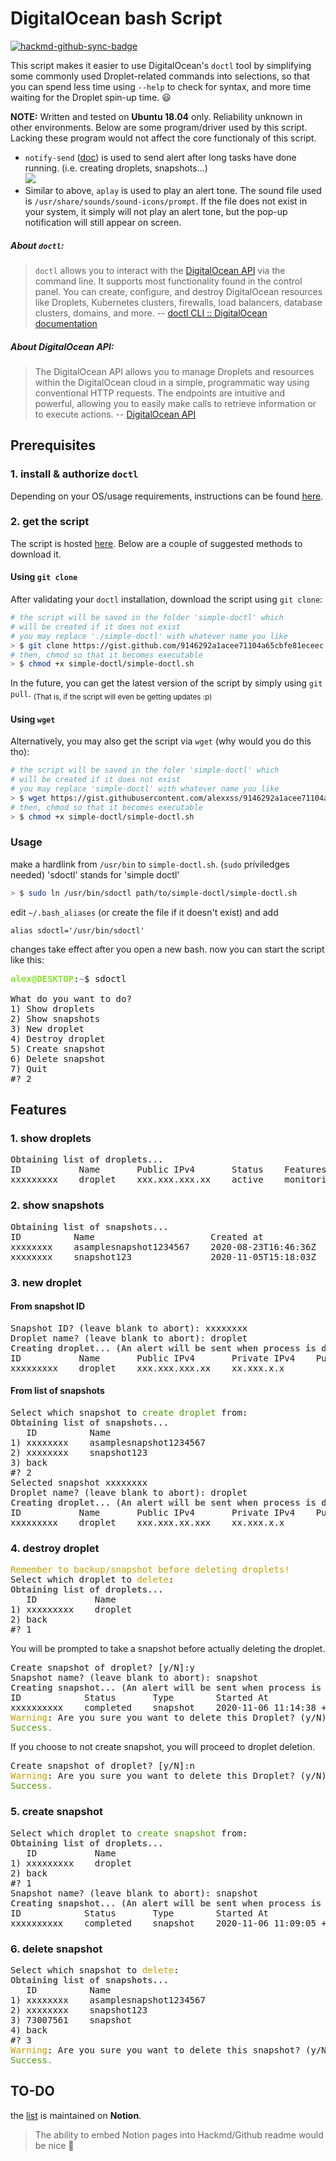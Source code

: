DigitalOcean bash Script
=====

[![hackmd-github-sync-badge](https://hackmd.io/6VxoRIWzQPOkpyVqNbI5Xw/badge)](https://hackmd.io/6VxoRIWzQPOkpyVqNbI5Xw)

This script makes it easier to use DigitalOcean's `doctl` tool by simplifying some commonly used Droplet-related commands into selections, so that you can spend less time using `--help` to check for syntax, and more time waiting for the Droplet spin-up time. :smiley: 

**NOTE:**  Written and tested on **Ubuntu 18.04** only. Reliability unknown in other environments. Below are some program/driver used by this script. Lacking these program would not affect the core functionaly of this script.
 - `notify-send` ([doc](http://manpages.ubuntu.com/manpages/xenial/man1/notify-send.1.html)) is used to send alert after long tasks have done running. (i.e. creating droplets, snapshots...)  
    ![](https://i.imgur.com/4vg1CvV.png)
- Similar to above, `aplay` is used to play an alert tone. The sound file used is `/usr/share/sounds/sound-icons/prompt`. If the file does not exist in your system, it simply will not play an alert tone, but the pop-up notification will still appear on screen.


##### About `doctl`: 
> `doctl` allows you to interact with the [DigitalOcean API](#About-DigitalOcean-API) via the command line. It supports most functionality found in the control panel. You can create, configure, and destroy DigitalOcean resources like Droplets, Kubernetes clusters, firewalls, load balancers, database clusters, domains, and more.
> -- [doctl CLI :: DigitalOcean documentation](https://www.digitalocean.com/docs/apis-clis/doctl/)

##### About DigitalOcean API:
> The DigitalOcean API allows you to manage Droplets and resources within the DigitalOcean cloud in a simple, programmatic way using conventional HTTP requests. The endpoints are intuitive and powerful, allowing you to easily make calls to retrieve information or to execute actions.
> -- [DigitalOcean API](https://developers.digitalocean.com/documentation/v2/)


Prerequisites
-----

### 1. install & authorize `doctl`

Depending on your OS/usage requirements, instructions can be found [here](https://www.digitalocean.com/docs/apis-clis/doctl/how-to/install/#step-1-install-doctl).

### 2. get the script

The script is hosted [here](https://gist.github.com/alexxss/9146292a1acee71104a65cbfe81eceec). Below are a couple of suggested methods to download it.

#### Using `git clone`
After validating your `doctl` installation, download the script using `git clone`:
```bash
# the script will be saved in the folder 'simple-doctl' which
# will be created if it does not exist
# you may replace './simple-doctl' with whatever name you like
> $ git clone https://gist.github.com/9146292a1acee71104a65cbfe81eceec.git ./simple-doctl
# then, chmod so that it becomes executable
> $ chmod +x simple-doctl/simple-doctl.sh
```
In the future, you can get the latest version of the script by simply using `git pull`. <sub>(That is, if the script will even be getting updates :p)</sub>

#### Using `wget`
Alternatively, you may also get the script via `wget` (why would you do this tho):
```bash
# the script will be saved in the foler 'simple-doctl' which
# will be created if it does not exist
# you may replace 'simple-doctl' with whatever name you like
> $ wget https://gist.githubusercontent.com/alexxss/9146292a1acee71104a65cbfe81eceec/raw/959574068fdebc321d6116444b6657a621860fe9/simple_doctl.sh -P simple-doctl
# then, chmod so that it becomes executable
> $ chmod +x simple-doctl/simple-doctl.sh
```

### Usage

make a hardlink from `/usr/bin` to `simple-doctl.sh`. (`sudo` priviledges needed) 'sdoctl' stands for 'simple doctl'
```sh
> $ sudo ln /usr/bin/sdoctl path/to/simple-doctl/simple-doctl.sh
```
edit `~/.bash_aliases` (or create the file if it doesn't exist) and add
```bash=0
alias sdoctl='/usr/bin/sdoctl'
```
changes take effect after you open a new bash. now you can start the script like this:
<pre><font color="#8AE234"><b>alex@DESKTOP</b></font>:<font color="#729FCF"><b>~</b></font>$ sdoctl

What do you want to do?
1) Show droplets
2) Show snapshots
3) New droplet
4) Destroy droplet
5) Create snapshot
6) Delete snapshot
7) Quit
#? 2
</pre>

Features
-----

### 1. show droplets
<pre><font color="#555753"><b>Obtaining list of droplets...</b></font>
ID           Name       Public IPv4       Status    Features
xxxxxxxxx    droplet    xxx.xxx.xxx.xx    active    monitoring,private_networking
</pre>

### 2. show snapshots
<pre><font color="#555753"><b>Obtaining list of snapshots...</b></font>
ID          Name                      Created at              Size
xxxxxxxx    asamplesnapshot1234567    2020-08-23T16:46:36Z    3.30 GiB
xxxxxxxx    snapshot123               2020-11-05T15:18:03Z    4.89 GiB
</pre>

### 3. new droplet
#### From snapshot ID
<pre>Snapshot ID? (leave blank to abort): xxxxxxxx
Droplet name? (leave blank to abort): droplet
<font color="#555753"><b>Creating droplet... (An alert will be sent when process is done. Go do other stuff!)</b></font>
ID           Name       Public IPv4       Private IPv4    Public IPv6    Memory    VCPUs    Disk    Region    Image                            VPC UUID                                Status    Tags    Features                         Volumes
xxxxxxxxx    droplet    xxx.xxx.xxx.xx    xx.xxx.x.x                     8192      2        25      sgp1      Ubuntu asamplesnapshot1234567    xxxxxxxx-xxxx-xxxx-xxxx-xxxxxxxxxxxx    active            monitoring,private_networking    
</pre>

#### From list of snapshots
<pre>Select which snapshot to <font color="#4E9A06">create droplet</font> from: 
<font color="#555753"><b>Obtaining list of snapshots...</b></font>
   ID          Name
1) xxxxxxxx    asamplesnapshot1234567
2) xxxxxxxx    snapshot123
3) back
#? 2
Selected snapshot xxxxxxxx
Droplet name? (leave blank to abort): droplet
<font color="#555753"><b>Creating droplet... (An alert will be sent when process is done. Go do other stuff!)</b></font>
ID           Name       Public IPv4       Private IPv4    Public IPv6    Memory    VCPUs    Disk    Region    Image                 VPC UUID                                Status    Tags    Features                         Volumes
xxxxxxxxx    droplet    xxx.xxx.xx.xxx    xx.xxx.x.x                     8192      2        25      sgp1      Ubuntu snapshot123    xxxxxxxx-xxxx-xxxx-xxxx-xxxxxxxxxxxx    active            monitoring,private_networking    
</pre>

### 4. destroy droplet
<pre><font color="#C4A000">Remember to backup/snapshot before deleting droplets!</font>
Select which droplet to <font color="#C4A000">delete</font>: 
<font color="#555753"><b>Obtaining list of droplets...</b></font>
   ID           Name
1) xxxxxxxxx    droplet
2) back
#? 1
</pre>
You will be prompted to take a snapshot before actually deleting the droplet.
<pre>Create snapshot of droplet? [y/N]:y
Snapshot name? (leave blank to abort): snapshot
<font color="#555753"><b>Creating snapshot... (An alert will be sent when process is done. Go do other stuff!)</b></font>
ID            Status       Type        Started At                       Completed At                     Resource ID    Resource Type    Region
xxxxxxxxxx    completed    snapshot    2020-11-06 11:14:38 +0000 UTC    2020-11-06 11:18:07 +0000 UTC    xxxxxxxxx      droplet          sgp1
<font color="#C4A000">Warning</font>: Are you sure you want to delete this Droplet? (y/N) ? y
<font color="#4E9A06">Success.</font>
</pre>
If you choose to not create snapshot, you will proceed to droplet deletion.
<pre>Create snapshot of droplet? [y/N]:n
<font color="#C4A000">Warning</font>: Are you sure you want to delete this Droplet? (y/N) ? y
<font color="#4E9A06">Success.</font>
</pre>

### 5. create snapshot
<pre>Select which droplet to <font color="#4E9A06">create snapshot</font> from: 
<font color="#555753"><b>Obtaining list of droplets...</b></font>
   ID           Name
1) xxxxxxxxx    droplet
2) back
#? 1
Snapshot name? (leave blank to abort): snapshot
<font color="#555753"><b>Creating snapshot... (An alert will be sent when process is done. Go do other stuff!)</b></font>
ID            Status       Type        Started At                       Completed At                     Resource ID    Resource Type    Region
xxxxxxxxxx    completed    snapshot    2020-11-06 11:09:05 +0000 UTC    2020-11-06 11:12:38 +0000 UTC    xxxxxxxxx      droplet          sgp1
</pre>

### 6. delete snapshot
<pre>Select which snapshot to <font color="#C4A000">delete</font>: 
<font color="#555753"><b>Obtaining list of snapshots...</b></font>
   ID          Name
1) xxxxxxxx    asamplesnapshot1234567
2) xxxxxxxx    snapshot123
3) 73007561    snapshot
4) back
#? 3
<font color="#C4A000">Warning</font>: Are you sure you want to delete this snapshot? (y/N) ? y
<font color="#4E9A06">Success.</font>
</pre>

TO-DO
-----
the [list](https://www.notion.so/simple-doctl-df618af3aaea49de9ea1fac2256d7677) is maintained on **Notion**. 
> The ability to embed Notion pages into Hackmd/Github readme would be nice 🥺 

